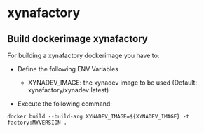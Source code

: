 # xynafactory

## Build dockerimage xynafactory
For building a xynafactory dockerimage you have to:
* Define the following ENV Variables
  * XYNADEV_IMAGE: the xynadev image to be used (Default: xynafactory/xynadev:latest)

* Execute the following command:

```
docker build --build-arg XYNADEV_IMAGE=${XYNADEV_IMAGE} -t factory:MYVERSION .
```
